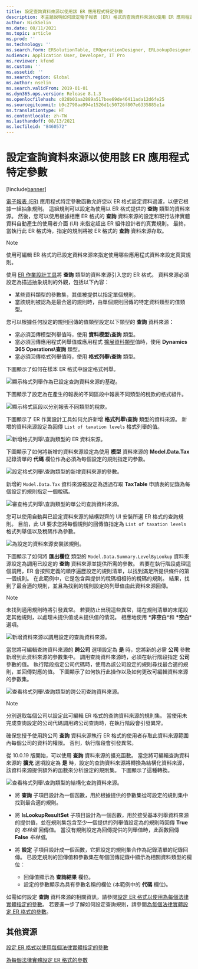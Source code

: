 ```yaml
---
title: 設定查詢資料來源以使用該 ER 應用程式特定參數
description: 本主題說明如何設定電子報表 (ER) 格式的查詢資料來源以使用 ER 應用程式特定參數。
author: NickSelin
ms.date: 08/11/2021
ms.topic: article
ms.prod: ''
ms.technology: ''
ms.search.form: ERSolutionTable, EROperationDesigner, ERLookupDesigner, ERComponentLookupStructureEditing
audience: Application User, Developer, IT Pro
ms.reviewer: kfend
ms.custom: ''
ms.assetid: ''
ms.search.region: Global
ms.author: nselin
ms.search.validFrom: 2019-01-01
ms.dyn365.ops.version: Release 8.1.3
ms.openlocfilehash: c028b01aa2889a517bee69de46411ada12d6fe25
ms.sourcegitcommit: b9c2798aa994e1526d1c50726f807e6335885e1a
ms.translationtype: HT
ms.contentlocale: zh-TW
ms.lasthandoff: 08/13/2021
ms.locfileid: "8460572"
---
```

# <a name="configure-lookup-data-sources-to-use-er-application-specific-parameters"></a>設定查詢資料來源以使用該 ER 應用程式特定參數 

[!include[banner](../includes/banner.md)]

[電子報表 (ER)](general-electronic-reporting.md) 應用程式特定參數函數允許您以 ER 格式設定資料過濾，以便它根據一組抽象規則。 這組規則可以設定為使用以 ER 格式提供的 **查詢** 類型的資料來源。 然後，您可以使用根據相應 ER 格式的 **查詢** 資料來源的設定和現行法律實體資料自動產生的使用者介面 (UI) 來指定超出 ER 組件設計者的真實規則。 最終，當執行此 ER 格式時，指定的規則將被 ER 格式的 **查詢** 資料來源存取。

> [!NOTE]
> 使用可編輯 ER 格式的已設定資料來源來指定使用哪些應用程式資料來設定真實規則。

使用 [ER 作業設計工具](general-electronic-reporting.md#building-a-format-that-uses-a-data-model-as-a-base)將 **查詢** 類型的資料來源引入您的 ER 格式。 資料來源必須設定為描述抽象規則的外觀，包括以下內容：

   - 某些資料類型的參數集，其值被提供以指定單個規則。
   - 當該規則被認為是最合適的規則時，由單個規則回傳的特定資料類型的值類型。

您可以根據任何設定的規則回傳的值類型設定以下類型的 **查詢** 資料來源：

   - 當必須回傳模型列舉值時，使用 **資料模型\查詢** 類型。
   - 當必須回傳應用程式列舉值或應用程式 [擴展資料類型](../extensibility/extensible-edts.md)值時，使用 **Dynamics 365 Operations\查詢** 類型。
   - 當必須回傳格式列舉值時，使用 **格式列舉\查詢** 類型。

下圖顯示了如何在樣本 ER 格式中設定格式列舉。

   ![顯示格式列舉作為已設定查詢資料來源的基礎。](./media/er-lookup-data-sources-img1.gif)

下圖顯示了設定為在產生的報表的不同區段中報表不同類型的稅款的格式組件。

   ![顯示格式區段以分別報表不同類型的稅款。](./media/er-lookup-data-sources-img2.png)

下圖顯示了 ER 作業設計工具如何允許新增 **格式列舉\查詢** 類型的資料來源。  新增的資料來源設定為回傳 `List of taxation levels` 格式列舉的值。

   ![新增格式列舉\查詢類型的 ER 資料來源。](./media/er-lookup-data-sources-img3.gif)

下圖顯示了如何將新增的資料來源設定為使用 **模型** 資料來源的 **Model.Data.Tax** 記錄清單的 **代碼** 欄位作為必須為每個設定的規則指定的參數。

![設定格式列舉\查詢類型的新增資料來源的參數。](./media/er-lookup-data-sources-img4.gif)

新增的 `Model.Data.Tax` 資料來源被設定為透過存取 **TaxTable** 申請表的記錄為每個設定的規則指定一個稅碼。

   ![審查格式列舉\查詢類型的單公司查詢資料來源。](./media/er-lookup-data-sources-img5.gif)

您可以使用自動與已設定資料來源的結構對齊的 UI 安裝所選 ER 格式的查詢規則。 目前，此 UI 要求您將每個規則的回傳值指定為 `List of taxation levels` 格式列舉值以及稅碼作為參數。

   ![為設定的資料來源安裝該規則。](./media/er-lookup-data-sources-img6.gif)

下圖顯示了如何將 **匯出欄位** 類型的 `Model.Data.Summary.LevelByLookup` 資料來源設定為調用已設定的 **查詢** 資料來源並提供所需的參數。 若要在執行階段處理這個調用，ER 會按照定義的順序遍歷設定的規則清單，以找到滿足所提供條件的第一個規則。 在此範例中，它是包含與提供的稅碼相相符的稅碼的規則。 結果，找到了最合適的規則，並且為找到的規則設定的列舉值由此資料來源回傳。

> [!NOTE]
> 未找到適用規則時將引發異常。 若要防止出現這些異常，請在規則清單的末尾設定其他規則，以處理未提供值或未提供值的情況。 相應地使用 **\*非空白**\*和 **\*空白**\*選項。  
>
> ![新增資料來源以調用設定的查詢資料來源。](./media/er-lookup-data-sources-img7.png)

當您將可編輯查詢資料來源的 **跨公司** 選項設定為 **是** 時，您將新的必需 **公司** 參數新增到此資料來源的參數集中。 調用查詢資料來源時，必須在執行階段指定 **公司** 參數的值。 執行階段指定公司代碼時，使用為該公司設定的規則尋找最合適的規則，並回傳對應的值。 下圖顯示了如何執行此操作以及如何更改可編輯資料來源的參數集。

   ![查看格式列舉\查詢類型的跨公司查詢資料來源。](./media/er-lookup-data-sources-img8.gif)

> [!NOTE]
> 分別選取每個公司以設定此可編輯 ER 格式的查詢資料來源的規則集。 當使用未完成查詢設定的公司代碼調用跨公司查詢時，在執行階段會引發異常。
>
> 確保您授予使用跨公司 **查詢** 資料來源執行 ER 格式的使用者存取此資料來源範圍內每個公司的資料的權限。 否則，執行階段會引發異常。

從 10.0.19 版開始，可以使用 **查詢** 資料來源的擴充函數。 當您將可編輯查詢資料來源的 **擴充** 選項設定為 **是** 時，設定的查詢資料來源將轉換為結構化資料來源，該資料來源提供額外的函數來分析設定的規則集。 下圖顯示了這種轉換。

   ![查看格式列舉\查詢類型的結構化查詢資料來源。](./media/er-lookup-data-sources-img9.gif)

- 將 **查詢** 子項目設計為一個函數，用於根據提供的參數集從可設定的規則集中找到最合適的規則。
- 將 **IsLookupResultSet** 子項目設計為一個函數，用於接受基本列舉資料來源的提供值，並在規則集包含至少一個提供的列舉值設定為的規則時回傳 **True** 的 *布林值* 回傳值。 當沒有規則設定為回傳提供的列舉值時，此函數回傳 **False** *布林值*。
- 將 **設定** 子項目設計成一個函數，它把設定的規則集合作為記錄清單的記錄回傳。 已設定規則的回傳值和參數集在每個回傳記錄中顯示為相關資料類型的欄位：

    - 回傳值顯示為 **查詢結果** 欄位。
    - 設定的參數顯示為具有參數名稱的欄位 (本範例中的 **代碼** 欄位)。

如需如何設定 **查詢** 資料來源的相關資訊，請參閱[設定 ER 格式以使用為每個法律實體指定的參數](er-app-specific-parameters-configure-format.md)。 若要進一步了解如何設定查詢規則，請參閱[為每個法律實體設定 ER 格式的參數](er-app-specific-parameters-set-up.md)。

## <a name="additional-resources"></a>其他資源

[設定 ER 格式以使用每個法律實體指定的參數](er-app-specific-parameters-configure-format.md)

[為每個法律實體設定 ER 格式的參數](er-app-specific-parameters-set-up.md)
